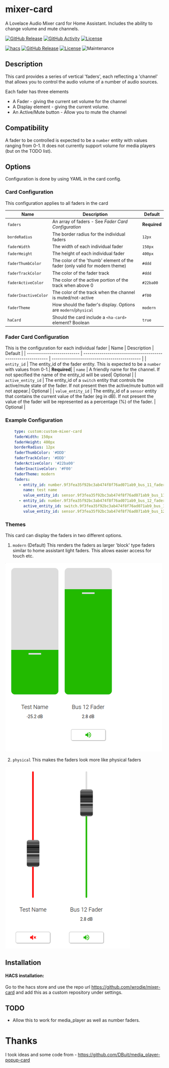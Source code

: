 # mixer-card

A Lovelace Audio Mixer card for Home Assistant. Includes the ability to change volume and mute channels.

[![GitHub Release][releases-shield]][releases]
[![GitHub Activity][commits-shield]][commits]
[![License][license-shield]](LICENSE)

[![hacs][hacsbadge]][hacs]
[![GitHub Release][releases-shield]][releases]
[![License][license-shield]](LICENSE.md)
![Maintenance](https://img.shields.io/maintenance/yes/2023?style=for-the-badge)


## Description

This card provides a series of vertical 'faders', each reflecting a 'channel' that allows you to control the audio volume of a number of audio sources.

Each fader has three elements
 - A Fader - giving the current set volume for the channel
 - A Display element - giving the current volume.
 - An Active/Mute button - Allow you to mute the channel

## Compatibility
A fader to be controlled is expected to be a `number` entity with values ranging from 0-1.
It does not currently support volume for media players (but on the TODO list).


## Options

Configuration is done by using YAML in the card config.


### Card Configuration

This configuration applies to all faders in the card

| Name                       | Description                                                  | Default                                      |
| -------------------------- | ------------------------------------------------------------ | -------------------------------------------- |
| `faders` | An array of faders - See *Fader Card Configuration*| **Required**  |
| `bordeRadius` | The border radius for the individual faders | `12px` |
| `faderWidth` | The width of each individual fader | `150px` |
| `faderHeight` | The height of each individual fader | `400px` |
| `faderThumbColor` | The color of the 'thumb' element of the fader (only valid for modern theme) | `#ddd` |
| `faderTrackColor` | The color of the fader track | `#ddd` |
| `faderActiveColor` | The color of the active portion of the track when above 0 | `#22ba00` |
| `faderInactiveColor` | The color of the track when the channel is muted/not-active | `#f00` |
| `faderTheme` | How should the fader's display. Options are `modern`/`physical` | `modern` |
| `haCard` | Should the card include a `<ha-card>` element? Boolean | `true` |


### Fader Card Configuration
This is the configuration for each individual fader
| Name                       | Description                                                  | Default                                      |
| -------------------------- | ------------------------------------------------------------ | -------------------------------------------- |
| `entity_id` | The entity_id of the fader entity.  This is expected to be a `number` with values from 0-1.| **Required**|
| `name` | A friendly name for the channel. If not specified the name of the entity_id will be used| Optional |
| `active_entity_id` | The entity_id of a `switch` entity that controls the active/mute state of the fader.  If not present then the active/mute button will not appear.| Optional |
| `value_entity_id` | The entity_id of a `sensor` entity that contains the current value of the fader (eg in dB).  If not present the value of the fader will be represented as a percentage (%) of the fader. | Optional |

### Example Configuration
```yaml
    type: custom:custom-mixer-card
    faderWidth: 150px
    faderHeight: 400px
    borderRadius: 12px
    faderThumbColor: '#DDD'
    faderTrackColor: '#DDD'
    faderActiveColor: '#22ba00'
    faderInactiveColor: '#F00'
    faderTheme: modern
    faders:
      - entity_id: number.9f3fea35f92bc3ab474f8f76ad071ab9_bus_11_fader
        name: test name
        value_entity_id: sensor.9f3fea35f92bc3ab474f8f76ad071ab9_bus_11_fader_db
      - entity_id: number.9f3fea35f92bc3ab474f8f76ad071ab9_bus_12_fader
        active_entity_id: switch.9f3fea35f92bc3ab474f8f76ad071ab9_bus_12_on
        value_entity_id: sensor.9f3fea35f92bc3ab474f8f76ad071ab9_bus_12_fader_db
```

### Themes
This card can display the faders in two different options.
1. `modern` (Default)
This renders the faders as larger 'block' type faders similar to home assistant light faders.  This allows easier access for touch etc.

![Example of modern theme](doc/mixer-example-modern.png)

2. `physical`
This makes the faders look more like physical faders

![Example of physical theme](doc/mixer-example-physical.png)

## Installation

#### HACS installation:
Go to the hacs store and use the repo url https://github.com/wrodie/mixer-card and add this as a custom repository under settings.


## TODO
 - Allow this to work for media_player as well as number faders.

# Thanks
I took ideas and some code from - https://github.com/DBuit/media_player-popup-card

[commits-shield]: https://img.shields.io/github/commit-activity/y/wrodie/mixer-card.svg?style=for-the-badge
[commits]: https://github.com/wrodie/mixer-card/commits/main
[hacs]: https://github.com/hacs/integration
[hacsbadge]: https://img.shields.io/badge/HACS-Custom-orange.svg?style=for-the-badge
[releases-shield]: https://img.shields.io/github/release/wrodie/mixer-card.svg?style=for-the-badge
[releases]: https://github.com/wrodie/mixer-card/releases
[license-shield]: https://img.shields.io/github/license/wrodie/mixer-card.svg?style=for-the-badge
